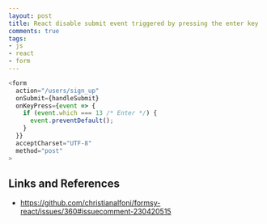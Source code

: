 ```yaml
---
layout: post
title: React disable submit event triggered by pressing the enter key
comments: true
tags:
- js
- react
- form
---
```


<!--more-->

```js
<form
  action="/users/sign_up"
  onSubmit={handleSubmit}
  onKeyPress={event => {
    if (event.which === 13 /* Enter */) {
      event.preventDefault();
    }
  }}
  acceptCharset="UTF-8"
  method="post"
>
```

## Links and References
- https://github.com/christianalfoni/formsy-react/issues/360#issuecomment-230420515
